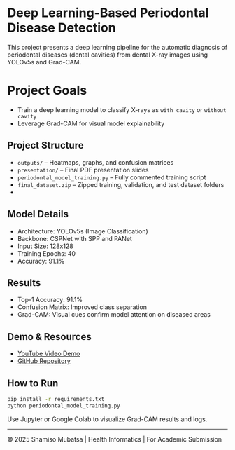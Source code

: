 # Deep Learning-Based Periodontal Disease Detection

This project presents a deep learning pipeline for the automatic diagnosis of periodontal diseases (dental cavities) from dental X-ray images using YOLOv5s and Grad-CAM.

# Project Goals
- Train a deep learning model to classify X-rays as `with cavity` or `without cavity`
- Leverage Grad-CAM for visual model explainability

## Project Structure
- `outputs/` – Heatmaps, graphs, and confusion matrices
- `presentation/` – Final PDF presentation slides
- `periodontal_model_training.py` – Fully commented training script
- `final_dataset.zip` – Zipped training, validation, and test dataset folders
- 

## Model Details
- Architecture: YOLOv5s (Image Classification)
- Backbone: CSPNet with SPP and PANet
- Input Size: 128x128
- Training Epochs: 40
- Accuracy: 91.1%

## Results
- Top-1 Accuracy: 91.1%
- Confusion Matrix: Improved class separation
- Grad-CAM: Visual cues confirm model attention on diseased areas

##  Demo & Resources
- [YouTube Video Demo](https://youtu.be/109-I9Ij9Jg)
- [GitHub Repository](https://github.com/26-shamy/deep-learning-periodontal-detection-project)

## How to Run
```bash
pip install -r requirements.txt
python periodontal_model_training.py
```
Use Jupyter or Google Colab to visualize Grad-CAM results and logs.

---
© 2025 Shamiso Mubatsa | Health Informatics | For Academic Submission
